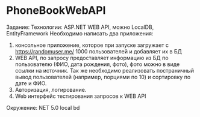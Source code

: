 # PhoneBookWebAPI
Задание:
Технологии: ASP.NET WEB API, можно LocalDB, EntityFramework
Необходимо написать два приложения:
1)	консольное приложение, которое при запуске загружает с  https://randomuser.me/ 1000 пользователей и добавляет их в БД
2)	WEB API, по запросу предоставляет информацию из БД по пользователю (ФИО, дата рождения, фото), фото можно в виде ссылки на источник. Так же необходимо реализовать постраничный вывод пользователей (например, порциями по 10) и сортировку по дате и ФИО.
3)	Авторизация, логирование.
4)	Web интерфейс тестирования запросов к WEB API

Окружение:
NET 5.0 local bd
